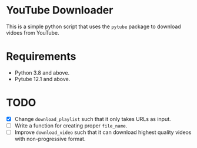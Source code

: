 # YouTube Downloader

This is a simple python script that uses the `pytube` package to download vidoes from YouTube.

# Requirements

- Python 3.8 and above.
- Pytube 12.1 and above.

# TODO

- [x] Change `download_playlist` such that it only takes URLs as input.
- [ ] Write a function for creating proper `file_name`.
- [ ] Improve `download_video` such that it can download highest quality videos with non-progressive format.